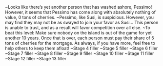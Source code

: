 ~Looks like there’s yet another person that has washed ashore, Pessimo! However, it seems that Pessimo has come along with absolutely nothing of value, 0 tons of cherries.
~Pessimo, like Susi, is suspicious. However, you may find they may not be as swayed to join your favor as Susi... This person is unable to trust, and as a result will favor competition over all else.
~To beat this level: Make sure nobody on the island is out of the game for yet another 10 years. Once that is over, each person must pay their share of 5 tons of cherries for the mortgage. As always, if you have more, feel free to help others to keep them afloat!
~Stage 4 filler
~Stage 5 filler
~Stage 6 filler
~Stage 7 filler
~Stage 8 filler
~Stage 9 filler
~Stage 10 filler
~Stage 11 filler
~Stage 12 filler
~Stage 13 filler